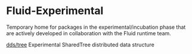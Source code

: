 # Fluid-Experimental

Temporary home for packages in the experimental/incubation phase that
are actively developed in collaboration with the Fluid runtime team.

[dds/tree](./dds/tree) Experimental SharedTree distributed data structure
